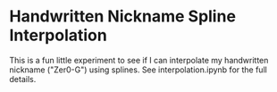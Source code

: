 # Handwritten Nickname Spline Interpolation

This is a fun little experiment to see if I can interpolate my handwritten nickname ("Zer0-G")
using splines. See interpolation.ipynb for the full details.
